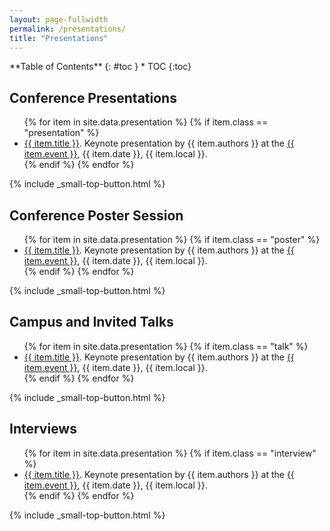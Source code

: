 ```yaml
---
layout: page-fullwidth
permalink: /presentations/
title: "Presentations"
---
```

<!-- This page is automatically generated using entries from the file "_data/presentations.yml" 
     Please use the file "_data/presentations.yml" to include new items.
-->

<!-- To change the list layout go to "_sass/_09_elements.scss 
     under the /* Presentation list style */ header  (.presentation css class)

Possible class:
   - presentation
   - poster
   - talk
   - interview
-->

<div class="panel radius" markdown="1">
**Table of Contents**
{: #toc }
* TOC
{:toc}
</div>

## Conference Presentations

<ul class="presentation">
    {% for item in site.data.presentation %}
    {% if item.class == "presentation" %}
    <li> <a href="{{ item.material }}">{{ item.title }}</a>.
        Keynote presentation by {{ item.authors }} at the
        <a href="{{ item.url }}">{{ item.event }}</a>, {{ item.date }}, {{ item.local }}.
    </li>
    {% endif %}
    {% endfor %}
</ul>
{% include _small-top-button.html %}

## Conference Poster Session

<ul class="presentation">
    {% for item in site.data.presentation %}
    {% if item.class == "poster" %}
    <li> <a href="{{ item.material }}">{{ item.title }}</a>.
        Keynote presentation by {{ item.authors }} at the
        <a href="{{ item.url }}">{{ item.event }}</a>, {{ item.date }}, {{ item.local }}.
    </li>
    {% endif %}
    {% endfor %}
</ul>
{% include _small-top-button.html %}

## Campus and Invited Talks

<ul class="presentation">
    {% for item in site.data.presentation %}
    {% if item.class == "talk" %}
    <li> <a href="{{ item.material }}">{{ item.title }}</a>.
        Keynote presentation by {{ item.authors }} at the
        <a href="{{ item.url }}">{{ item.event }}</a>, {{ item.date }}, {{ item.local }}.
    </li>
    {% endif %}
    {% endfor %}
</ul>
{% include _small-top-button.html %}

## Interviews

<ul class="presentation">
    {% for item in site.data.presentation %}
    {% if item.class == "interview" %}
    <li> <a href="{{ item.material }}">{{ item.title }}</a>.
        Keynote presentation by {{ item.authors }} at the
        <a href="{{ item.url }}">{{ item.event }}</a>, {{ item.date }}, {{ item.local }}.
    </li>
    {% endif %}
    {% endfor %}
</ul>
{% include _small-top-button.html %}